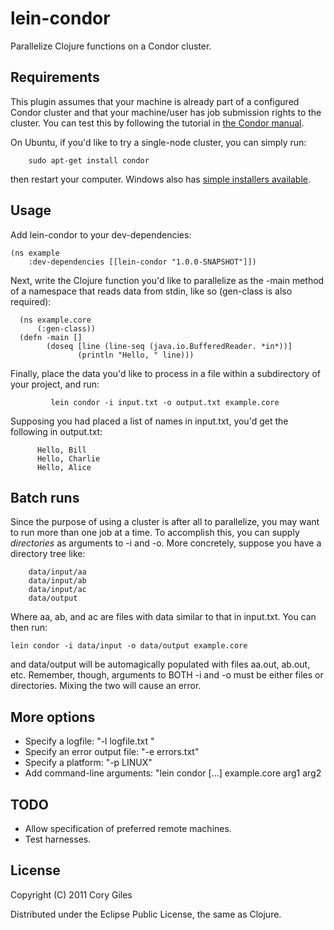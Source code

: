 # lein-condor

Parallelize Clojure functions on a Condor cluster.

## Requirements

This plugin assumes that your machine is already part of a configured
Condor cluster and that your machine/user has job submission rights to
the cluster.  You can test this by following the tutorial in [the
Condor
manual](http://www.cs.wisc.edu/condor/manual/v6.6/2_8Java_Applications.html).

On Ubuntu, if you'd like to try a single-node cluster, you can simply
run:

        sudo apt-get install condor

then restart your computer.  Windows also has [simple installers
available](http://www.cs.wisc.edu/condor/downloads-v2/download.pl).

## Usage

Add lein-condor to your dev-dependencies:

    (ns example
        :dev-dependencies [[lein-condor "1.0.0-SNAPSHOT"]])

Next, write the Clojure function you'd like to parallelize as the
-main method of a namespace that reads data from stdin, like so
(gen-class is also required):

      (ns example.core
          (:gen-class))
      (defn -main []
            (doseq [line (line-seq (java.io.BufferedReader. *in*))]
                   (println "Hello, " line)))

Finally, place the data you'd like to process in a file within a
subdirectory of your project, and run:

             lein condor -i input.txt -o output.txt example.core

Supposing you had placed a list of names in input.txt, you'd get the
following in output.txt:

          Hello, Bill
          Hello, Charlie
          Hello, Alice

## Batch runs

Since the purpose of using a cluster is after all to parallelize, you
may want to run more than one job at a time.  To accomplish this, you
can supply *directories* as arguments to -i and -o.  More concretely,
suppose you have a directory tree like:

        data/input/aa
        data/input/ab
        data/input/ac
        data/output

Where aa, ab, and ac are files with data similar to that in input.txt. 
You can then run:
    
    lein condor -i data/input -o data/output example.core

and data/output will be automagically populated with files aa.out,
ab.out, etc. Remember, though, arguments to BOTH -i and -o must be
either files or directories. Mixing the two will cause an error.

## More options

*  Specify a logfile: "-l logfile.txt "
*  Specify an error output file: "-e errors.txt"
*  Specify a platform: "-p LINUX"
*  Add command-line arguments: "lein condor [...] example.core arg1 arg2

## TODO

*  Allow specification of preferred remote machines.
*  Test harnesses.

## License

Copyright (C) 2011 Cory Giles

Distributed under the Eclipse Public License, the same as Clojure.
